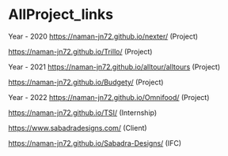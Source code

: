 # AllProject_links

Year - 2020 
https://naman-jn72.github.io/nexter/          (Project)

https://naman-jn72.github.io/Trillo/          (Project)

Year - 2021
https://naman-jn72.github.io/alltour/alltours (Project)

https://naman-jn72.github.io/Budgety/         (Project)

Year - 2022
https://naman-jn72.github.io/Omnifood/        (Project)

https://naman-jn72.github.io/TSI/             (Internship)

https://www.sabadradesigns.com/               (Client)

https://naman-jn72.github.io/Sabadra-Designs/  (IFC)
